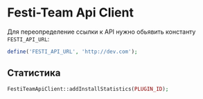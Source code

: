 # Festi-Team Api Client

Для переопределение ссылки к API нужно обьявить константу `FESTI_API_URL`:

```php
define('FESTI_API_URL', 'http://dev.com');
```



## Статистика

```php
FestiTeamApiClient::addInstallStatistics(PLUGIN_ID);
```